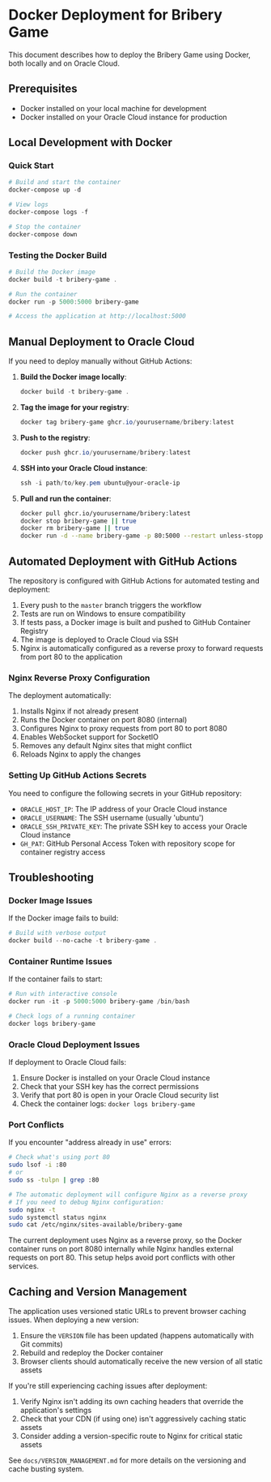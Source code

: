 # Docker Deployment for Bribery Game

This document describes how to deploy the Bribery Game using Docker, both locally and on Oracle Cloud.

## Prerequisites

- Docker installed on your local machine for development
- Docker installed on your Oracle Cloud instance for production

## Local Development with Docker

### Quick Start

```powershell
# Build and start the container
docker-compose up -d

# View logs
docker-compose logs -f

# Stop the container
docker-compose down
```

### Testing the Docker Build

```powershell
# Build the Docker image
docker build -t bribery-game .

# Run the container
docker run -p 5000:5000 bribery-game

# Access the application at http://localhost:5000
```

## Manual Deployment to Oracle Cloud

If you need to deploy manually without GitHub Actions:

1. **Build the Docker image locally**:
   ```powershell
   docker build -t bribery-game .
   ```

2. **Tag the image for your registry**:
   ```powershell
   docker tag bribery-game ghcr.io/yourusername/bribery:latest
   ```

3. **Push to the registry**:
   ```powershell
   docker push ghcr.io/yourusername/bribery:latest
   ```

4. **SSH into your Oracle Cloud instance**:
   ```powershell
   ssh -i path/to/key.pem ubuntu@your-oracle-ip
   ```

5. **Pull and run the container**:
   ```bash
   docker pull ghcr.io/yourusername/bribery:latest
   docker stop bribery-game || true
   docker rm bribery-game || true
   docker run -d --name bribery-game -p 80:5000 --restart unless-stopped ghcr.io/yourusername/bribery:latest
   ```

## Automated Deployment with GitHub Actions

The repository is configured with GitHub Actions for automated testing and deployment:

1. Every push to the `master` branch triggers the workflow
2. Tests are run on Windows to ensure compatibility
3. If tests pass, a Docker image is built and pushed to GitHub Container Registry
4. The image is deployed to Oracle Cloud via SSH
5. Nginx is automatically configured as a reverse proxy to forward requests from port 80 to the application

### Nginx Reverse Proxy Configuration

The deployment automatically:
1. Installs Nginx if not already present
2. Runs the Docker container on port 8080 (internal)
3. Configures Nginx to proxy requests from port 80 to port 8080
4. Enables WebSocket support for SocketIO
5. Removes any default Nginx sites that might conflict
6. Reloads Nginx to apply the changes

### Setting Up GitHub Actions Secrets

You need to configure the following secrets in your GitHub repository:

- `ORACLE_HOST_IP`: The IP address of your Oracle Cloud instance
- `ORACLE_USERNAME`: The SSH username (usually 'ubuntu')
- `ORACLE_SSH_PRIVATE_KEY`: The private SSH key to access your Oracle Cloud instance
- `GH_PAT`: GitHub Personal Access Token with repository scope for container registry access

## Troubleshooting

### Docker Image Issues

If the Docker image fails to build:

```powershell
# Build with verbose output
docker build --no-cache -t bribery-game .
```

### Container Runtime Issues

If the container fails to start:

```powershell
# Run with interactive console
docker run -it -p 5000:5000 bribery-game /bin/bash

# Check logs of a running container
docker logs bribery-game
```

### Oracle Cloud Deployment Issues

If deployment to Oracle Cloud fails:

1. Ensure Docker is installed on your Oracle Cloud instance
2. Check that your SSH key has the correct permissions
3. Verify that port 80 is open in your Oracle Cloud security list
4. Check the container logs: `docker logs bribery-game`

### Port Conflicts

If you encounter "address already in use" errors:

```bash
# Check what's using port 80
sudo lsof -i :80
# or
sudo ss -tulpn | grep :80

# The automatic deployment will configure Nginx as a reverse proxy
# If you need to debug Nginx configuration:
sudo nginx -t
sudo systemctl status nginx
sudo cat /etc/nginx/sites-available/bribery-game
```

The current deployment uses Nginx as a reverse proxy, so the Docker container runs on port 8080 internally while Nginx handles external requests on port 80. This setup helps avoid port conflicts with other services.

## Caching and Version Management

The application uses versioned static URLs to prevent browser caching issues. When deploying a new version:

1. Ensure the `VERSION` file has been updated (happens automatically with Git commits)
2. Rebuild and redeploy the Docker container
3. Browser clients should automatically receive the new version of all static assets

If you're still experiencing caching issues after deployment:

1. Verify Nginx isn't adding its own caching headers that override the application's settings
2. Check that your CDN (if using one) isn't aggressively caching static assets
3. Consider adding a version-specific route to Nginx for critical static assets

See `docs/VERSION_MANAGEMENT.md` for more details on the versioning and cache busting system.
